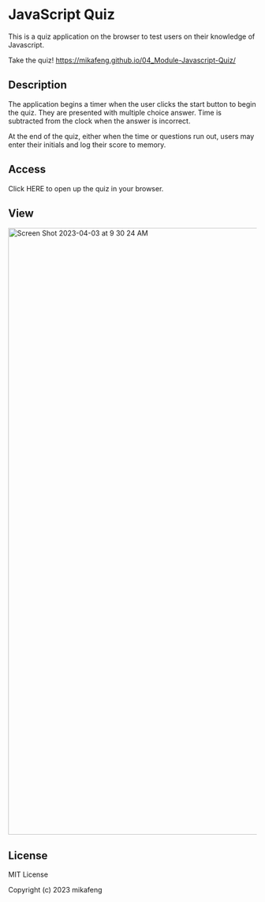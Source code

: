 # JavaScript Quiz

This is a quiz application on the browser to test users on their knowledge of Javascript.

Take the quiz! https://mikafeng.github.io/04_Module-Javascript-Quiz/

## Description

The application begins a timer when the user clicks the start button to begin the quiz.
They are presented with multiple choice answer. Time is subtracted from the clock when the answer is incorrect.

At the end of the quiz, either when the time or questions run out, users may enter their initials and log their score to memory.

## Access
Click HERE to open up the quiz in your browser.

## View
<img width="1228" alt="Screen Shot 2023-04-03 at 9 30 24 AM" src="https://user-images.githubusercontent.com/110942241/229524730-49185c6b-8be2-4fd6-b5c4-41d193e74d25.png">


## License

MIT License

Copyright (c) 2023 mikafeng


